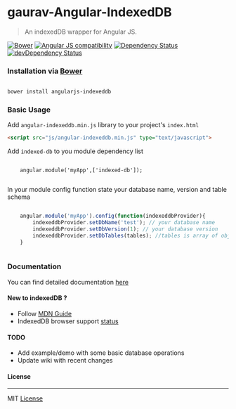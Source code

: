 # gaurav-Angular-IndexedDB

> An indexedDB wrapper for Angular JS.

[![Bower](https://img.shields.io/bower/v/angularjs-indexeddb.svg)]()
[![Angular JS compatibility](https://img.shields.io/badge/angular->=1.2.x-green.svg)]()
[![Dependency Status](https://david-dm.org/gauravgango/gaurav-angular-indexeddb.svg)](https://david-dm.org/gauravgango/gaurav-angular-indexeddb)
[![devDependency Status](https://david-dm.org/gauravgango/gaurav-angular-indexeddb/dev-status.svg)](https://david-dm.org/gauravgango/gaurav-angular-indexeddb#info=devDependencies)


### Installation via [Bower](http://bower.io)

```bash

bower install angularjs-indexeddb

```

### Basic Usage

Add ```angular-indexeddb.min.js``` library to your project's ```index.html```

```html
<script src="js/angular-indexeddb.min.js" type="text/javascript">
```

Add ```indexed-db``` to you module dependency list

````javasript

    angular.module('myApp',['indexed-db']);
    
````

In your module config function state your database name, version and table schema

````javascript

    angular.module('myApp').config(function(indexeddbProvider){
        indexeddbProvider.setDbName('test'); // your database name
        indexeddbProvider.setDbVersion(1); // your database version
        indexeddbProvider.setDbTables(tables); //tables is array of objects contains your schema for various tables
    }
    
````

### Documentation
You can find detailed documentation [here](https://github.com/gauravgango/gaurav-angular-indexeddb/wiki)


#### New to indexedDB ?
* Follow [MDN Guide](https://developer.mozilla.org/en-US/docs/Web/API/IndexedDB_API)
* IndexedDB browser support [status](http://caniuse.com/#feat=indexeddb)


#### TODO
* Add example/demo with some basic database operations
* Update wiki with recent changes


#### License
-------

MIT [License](LICENSE)
